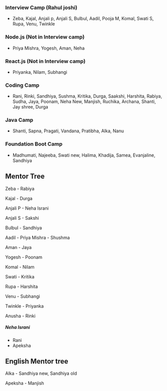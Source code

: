 ### Interview Camp (Rahul joshi)
- Zeba, Kajal, Anjali p, Anjali S, Bulbul, Aadil, Pooja M, Komal, Swati S, Rupa, Venu, Twinkle

### Node.js (Not in Interview camp)
- Priya Mishra, Yogesh, Aman, Neha

### React.js (Not in Interview camp)
- Priyanka, Nilam, Subhangi

### Coding Camp
- Rani, Rinki, Sandhiya, Sushma, Kritika, Durga, Saakshi, Harshita, Rabiya, Sudha, Jaya, Poonam, Neha New, Manjish, Ruchika, Archana, Shanti, Jay shree, Durga

### Java Camp
- Shanti, Sapna, Pragati, Vandana, Pratibha, Alka, Nanu

### Foundation Boot Camp
-  Madhumati, Najeeba, Swati new, Halima, Khadija, Samea, Evanjaline, Sandhiya

## Mentor Tree

Zeba - Rabiya

Kajal - Durga

Anjali P - Neha Israni 

Anjali S - Sakshi

Bulbul - Sandhiya

Aadil - Priya Mishra - Shushma

Aman - Jaya

Yogesh - Poonam

Komal - Nilam 

Swati - Kritika

Rupa - Harshita

Venu - Subhangi

Twinkle - Priyanka

Anusha - Rinki

##### Neha Israni
- Rani
- Apeksha

## English Mentor tree

Alka - Sandhiya new, Sandhiya old 

Apeksha - Manjish
